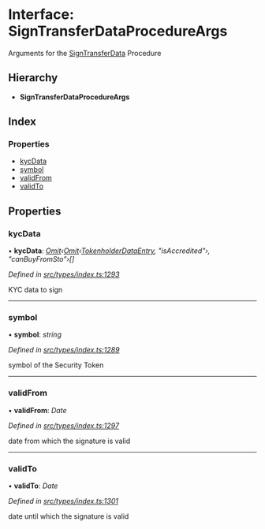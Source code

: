 # Interface: SignTransferDataProcedureArgs

Arguments for the [SignTransferData](../enums/_types_index_.proceduretype.md#signtransferdata) Procedure

## Hierarchy

* **SignTransferDataProcedureArgs**

## Index

### Properties

* [kycData](_types_index_.signtransferdataprocedureargs.md#kycdata)
* [symbol](_types_index_.signtransferdataprocedureargs.md#symbol)
* [validFrom](_types_index_.signtransferdataprocedureargs.md#validfrom)
* [validTo](_types_index_.signtransferdataprocedureargs.md#validto)

## Properties

###  kycData

• **kycData**: *[Omit](../modules/_types_index_.md#omit)‹[Omit](../modules/_types_index_.md#omit)‹[TokenholderDataEntry](_types_index_.tokenholderdataentry.md), "isAccredited"›, "canBuyFromSto"›[]*

*Defined in [src/types/index.ts:1293](https://github.com/PolymathNetwork/polymath-sdk/blob/45453ad/src/types/index.ts#L1293)*

KYC data to sign

___

###  symbol

• **symbol**: *string*

*Defined in [src/types/index.ts:1289](https://github.com/PolymathNetwork/polymath-sdk/blob/45453ad/src/types/index.ts#L1289)*

symbol of the Security Token

___

###  validFrom

• **validFrom**: *Date*

*Defined in [src/types/index.ts:1297](https://github.com/PolymathNetwork/polymath-sdk/blob/45453ad/src/types/index.ts#L1297)*

date from which the signature is valid

___

###  validTo

• **validTo**: *Date*

*Defined in [src/types/index.ts:1301](https://github.com/PolymathNetwork/polymath-sdk/blob/45453ad/src/types/index.ts#L1301)*

date until which the signature is valid
